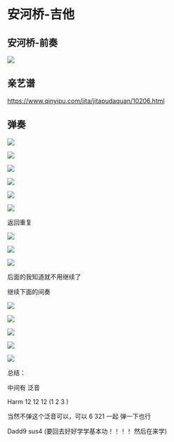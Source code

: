  # 安河桥-吉他

 ## 安河桥-前奏


 ![](assets/030/02/10/03/02-1667015325624.png)


## 亲艺谱

https://www.qinyipu.com/jita/jitapudaquan/10206.html



## 弹奏


![](assets/030/02/10/03/02-1705498830662.png)

![](assets/030/02/10/03/02-1705498880745.png)

![](assets/030/02/10/03/02-1705498995607.png)

![](assets/030/02/10/03/02-1705499099239.png)

![](assets/030/02/10/03/02-1705499340057.png)

![](assets/030/02/10/03/02-1705499465069.png)

返回重复

![](assets/030/02/10/03/02-1705499525102.png)

![](assets/030/02/10/03/02-1705499565588.png)

![](assets/030/02/10/03/02-1705499592748.png)

后面的我知道就不用继续了



继续下面的间奏

![](assets/030/02/10/03/02-1705499624854.png)

![](assets/030/02/10/03/02-1705499638886.png)

![](assets/030/02/10/03/02-1705499670306.png)

![](assets/030/02/10/03/02-1705499714331.png)

![](assets/030/02/10/03/02-1705499742663.png)


总结：

中间有 泛音

Harm 12 12 12 (1 2 3 )

当然不弹这个泛音可以，可以 6 321 一起 弹一下也行



Dadd9 sus4  (要回去好好学学基本功！！！！ 然后在来学) 

